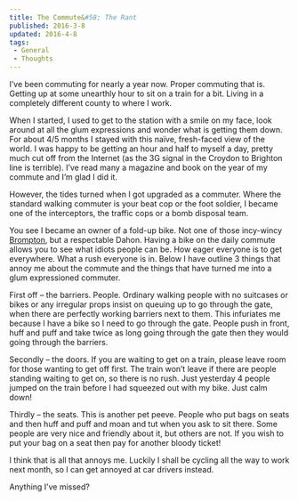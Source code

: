 ```yaml
---
title: The Commute&#58; The Rant
published: 2016-3-8
updated: 2016-4-8
tags:
 - General
 - Thoughts
---
```


<p>I’ve been commuting for nearly a year now. Proper commuting that is. Getting up at some unearthly hour to sit on a train for a bit. Living in a completely different county to where I work.</p>

<p>When I started, I used to get to the station with a smile on my face, look around at all the glum expressions and wonder what is getting them down. For about 4/5 months I stayed with this naïve, fresh-faced view of the world. I was happy to be getting an hour and half to myself a day, pretty much cut off from the Internet (as the 3G signal in the Croydon to Brighton line is terrible). I’ve read many a magazine and book on the year of my commute and I’m glad I did it.</p>



<p>However, the tides turned when I got upgraded as a commuter. Where the standard walking commuter is your beat cop or the foot soldier, I became one of the interceptors, the traffic cops or a bomb disposal team.</p>



<p>You see I became an owner of a fold-up bike. Not one of those incy-wincy <a href="http://www.brompton.co.uk/">Brompton</a>, but a respectable Dahon. Having a bike on the daily commute allows you to see what idiots people can be. How eager everyone is to get everywhere. What a rush everyone is in. Below I have outline 3 things that annoy me about the commute and the things that have turned me into a glum expressioned commuter.</p>



<p>First off – the barriers. People. Ordinary walking people with no suitcases or bikes or any irregular props insist on queuing up to go through the gate, when there are perfectly working barriers next to them. This infuriates me because I have a bike so I need to go through the gate. People push in front, huff and puff and take twice as long going through the gate then they would going through the barriers.</p>



<p>Secondly – the doors. If you are waiting to get on a train, please leave room for those wanting to get off first. The train won’t leave if there are people standing waiting to get on, so there is no rush. Just yesterday 4 people jumped on the train before I had squeezed out with my bike. Just calm down!</p>



<p>Thirdly – the seats. This is another pet peeve. People who put bags on seats and then huff and puff and moan and tut when you ask to sit there. Some people are very nice and friendly about it, but others are not. If you wish to put your bag on a seat then pay for another bloody ticket!</p>



<p>I think that is all that annoys me. Luckily I shall be cycling all the way to work next month, so I can get annoyed at car drivers instead.</p>



<p>Anything I’ve missed?</p>
